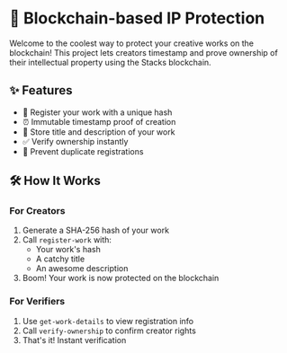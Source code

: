 # 🎨 Blockchain-based IP Protection

Welcome to the coolest way to protect your creative works on the blockchain! This project lets creators timestamp and prove ownership of their intellectual property using the Stacks blockchain.

## ✨ Features

- 🔐 Register your work with a unique hash
- ⏰ Immutable timestamp proof of creation
- 📝 Store title and description of your work
- ✅ Verify ownership instantly
- 🚫 Prevent duplicate registrations

## 🛠 How It Works

### For Creators
1. Generate a SHA-256 hash of your work
2. Call `register-work` with:
   - Your work's hash
   - A catchy title
   - An awesome description
3. Boom! Your work is now protected on the blockchain

### For Verifiers
1. Use `get-work-details` to view registration info
2. Call `verify-ownership` to confirm creator rights
3. That's it! Instant verification
